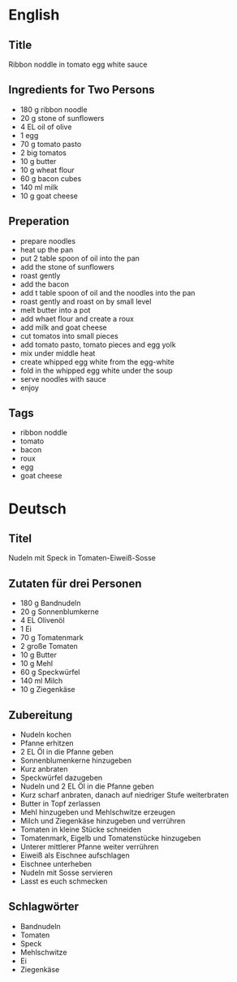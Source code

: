 # English

## Title

Ribbon noddle in tomato egg white sauce

## Ingredients for Two Persons

* 180 g ribbon noodle
* 20 g stone of sunflowers
* 4 EL oil of olive
* 1 egg
* 70 g tomato pasto
* 2 big tomatos
* 10 g butter
* 10 g wheat flour
* 60 g bacon cubes
* 140 ml milk
* 10 g goat cheese

## Preperation

* prepare noodles
* heat up the pan
* put 2 table spoon of oil into the pan
* add the stone of sunflowers
* roast gently
* add the bacon
* add t table spoon of oil and the noodles into the pan
* roast gently and roast on by small level
* melt butter into a pot
* add whaet flour and create a roux
* add milk and goat cheese
* cut tomatos into small pieces
* add tomato pasto, tomato pieces and egg yolk
* mix under middle heat
* create whipped egg white from the egg-white
* fold in the whipped egg white under the soup
* serve noodles with sauce
* enjoy

## Tags

* ribbon noddle
* tomato
* bacon
* roux
* egg
* goat cheese

# Deutsch

## Titel

Nudeln mit Speck in Tomaten-Eiweiß-Sosse

## Zutaten für drei Personen

* 180 g Bandnudeln
* 20 g Sonnenblumkerne
* 4 EL Olivenöl
* 1 Ei
* 70 g Tomatenmark
* 2 große Tomaten
* 10 g Butter
* 10 g Mehl
* 60 g Speckwürfel
* 140 ml Milch
* 10 g Ziegenkäse

## Zubereitung

* Nudeln kochen
* Pfanne erhitzen
* 2 EL Öl in die Pfanne geben
* Sonnenblumenkerne hinzugeben
* Kurz anbraten
* Speckwürfel dazugeben
* Nudeln und 2 EL Öl in die Pfanne geben
* Kurz scharf anbraten, danach auf niedriger Stufe weiterbraten
* Butter in Topf zerlassen
* Mehl hinzugeben und Mehlschwitze erzeugen
* Milch und Ziegenkäse hinzugeben und verrühren
* Tomaten in kleine Stücke schneiden
* Tomatenmark, Eigelb und Tomatenstücke hinzugeben
* Unterer mittlerer Pfanne weiter verrühren
* Eiweiß als Eischnee aufschlagen
* Eischnee unterheben
* Nudeln mit Sosse servieren
* Lasst es euch schmecken

## Schlagwörter

* Bandnudeln
* Tomaten
* Speck
* Mehlschwitze
* Ei
* Ziegenkäse
